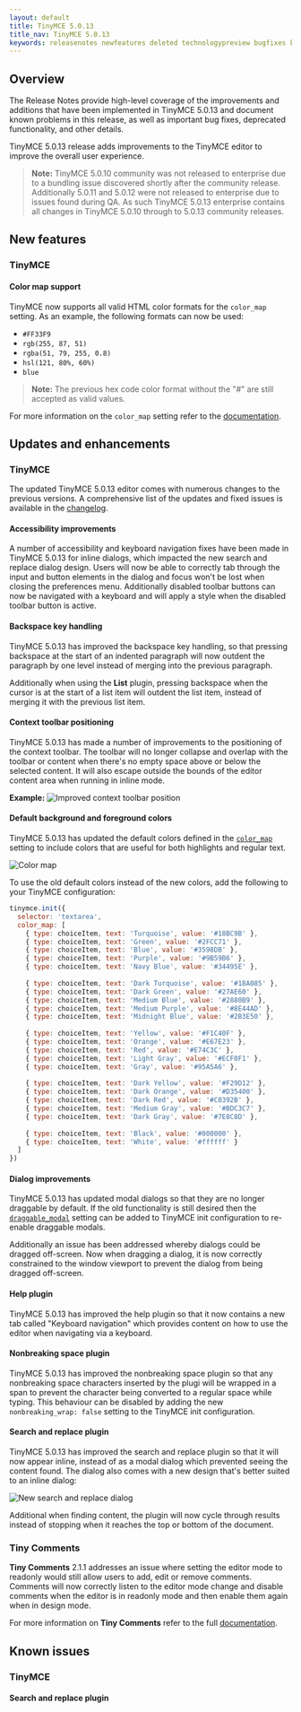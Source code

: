 ```yaml
---
layout: default
title: TinyMCE 5.0.13
title_nav: TinyMCE 5.0.13
keywords: releasenotes newfeatures deleted technologypreview bugfixes knownissues
---
```


## Overview

The Release Notes provide high-level coverage of the improvements and additions that have been implemented in TinyMCE 5.0.13
and document known problems in this release, as well as important bug fixes, deprecated functionality, and other details.

TinyMCE 5.0.13 release adds improvements to the TinyMCE editor to improve the overall user experience.

> **Note:** TinyMCE 5.0.10 community was not released to enterprise due to a bundling issue discovered shortly after the
> community release. Additionally 5.0.11 and 5.0.12 were not released to enterprise due to issues found during QA. As such
> TinyMCE 5.0.13 enterprise contains all changes in TinyMCE 5.0.10 through to 5.0.13 community releases.

## New features

### TinyMCE

#### Color map support

TinyMCE now supports all valid HTML color formats for the `color_map` setting. As an example, the following formats can now be used:
* `#FF33F9`
* `rgb(255, 87, 51)`
* `rgba(51, 79, 255, 0.8)`
* `hsl(121, 80%, 60%)`
* `blue`

> **Note:** The previous hex code color format without the "#" are still accepted as valid values.

For more information on the `color_map` setting refer to the [documentation]({{site.baseurl}}/configure/content-appearance/#color_map).

## Updates and enhancements

### TinyMCE

The updated TinyMCE 5.0.13 editor comes with numerous changes to the previous versions. A comprehensive list of the updates
and fixed issues is available in the [changelog]({{site.baseurl}}/changelog/#version5011july42019).

#### Accessibility improvements
     
A number of accessibility and keyboard navigation fixes have been made in TinyMCE 5.0.13 for inline dialogs, which impacted
the new search and replace dialog design. Users will now be able to correctly tab through the input and button elements in
the dialog and focus won't be lost when closing the preferences menu. Additionally disabled toolbar buttons can now be
navigated with a keyboard and will apply a style when the disabled toolbar button is active.

#### Backspace key handling

TinyMCE 5.0.13 has improved the backspace key handling, so that pressing backspace at the start of an indented paragraph
will now outdent the paragraph by one level instead of merging into the previous paragraph.

Additionally when using the **List** plugin, pressing backspace when the cursor is at the start of a list item will outdent
the list item, instead of merging it with the previous list item.

#### Context toolbar positioning
     
TinyMCE 5.0.13 has made a number of improvements to the positioning of the context toolbar. The toolbar will no longer
collapse and overlap with the toolbar or content when there's no empty space above or below the selected content. It will
also escape outside the bounds of the editor content area when running in inline mode.

**Example:**
![Improved context toolbar position]({{site.baseurl}}/images/improved-context-toolbar.png)

#### Default background and foreground colors

TinyMCE 5.0.13 has updated the default colors defined in the [`color_map`]({{site.baseurl}}/configure/content-appearance/#color_map) setting to include colors that are useful for both highlights and regular text.

![Color map]({{site.baseurl}}/images/color-map-updated.png)

To use the old default colors instead of the new colors, add the following to your TinyMCE configuration:

```js
tinymce.init({
  selector: 'textarea',
  color_map: [
    { type: choiceItem, text: 'Turquoise', value: '#18BC9B' },
    { type: choiceItem, text: 'Green', value: '#2FCC71' },
    { type: choiceItem, text: 'Blue', value: '#3598DB' },
    { type: choiceItem, text: 'Purple', value: '#9B59B6' },
    { type: choiceItem, text: 'Navy Blue', value: '#34495E' },
  
    { type: choiceItem, text: 'Dark Turquoise', value: '#18A085' },
    { type: choiceItem, text: 'Dark Green', value: '#27AE60' },
    { type: choiceItem, text: 'Medium Blue', value: '#2880B9' },
    { type: choiceItem, text: 'Medium Purple', value: '#8E44AD' },
    { type: choiceItem, text: 'Midnight Blue', value: '#2B3E50' },
  
    { type: choiceItem, text: 'Yellow', value: '#F1C40F' },
    { type: choiceItem, text: 'Orange', value: '#E67E23' },
    { type: choiceItem, text: 'Red', value: '#E74C3C' },
    { type: choiceItem, text: 'Light Gray', value: '#ECF0F1' },
    { type: choiceItem, text: 'Gray', value: '#95A5A6' },
  
    { type: choiceItem, text: 'Dark Yellow', value: '#F29D12' },
    { type: choiceItem, text: 'Dark Orange', value: '#D35400' },
    { type: choiceItem, text: 'Dark Red', value: '#C0392B' },
    { type: choiceItem, text: 'Medium Gray', value: '#BDC3C7' },
    { type: choiceItem, text: 'Dark Gray', value: '#7E8C8D' },
  
    { type: choiceItem, text: 'Black', value: '#000000' },
    { type: choiceItem, text: 'White', value: '#ffffff' }
  ]
})
```

#### Dialog improvements

TinyMCE 5.0.13 has updated modal dialogs so that they are no longer draggable by default. If the old functionality is still
desired then the [`draggable_modal`]({{site.baseurl}}/configure/editor-appearance/#draggable_modal) setting can be added to
TinyMCE init configuration to re-enable draggable modals.

Additionally an issue has been addressed whereby dialogs could be dragged off-screen. Now when dragging a dialog, it is now
correctly constrained to the window viewport to prevent the dialog from being dragged off-screen.

#### Help plugin
     
TinyMCE 5.0.13 has improved the help plugin so that it now contains a new tab called "Keyboard navigation" which provides
content on how to use the editor when navigating via a keyboard.

#### Nonbreaking space plugin

TinyMCE 5.0.13 has improved the nonbreaking space plugin so that any nonbreaking space characters inserted by the plugi
will be wrapped in a span to prevent the character being converted to a regular space while typing. This behaviour can be
disabled by adding the new `nonbreaking_wrap: false` setting to the TinyMCE init configuration.

#### Search and replace plugin

TinyMCE 5.0.13 has improved the search and replace plugin so that it will now appear inline, instead of as a modal dialog
which prevented seeing the content found. The dialog also comes with a new design that's better suited to an inline dialog:

![New search and replace dialog]({{site.baseurl}}/images/inline-search-replace-dialog.png)
 
Additional when finding content, the plugin will now cycle through results instead of stopping when it reaches the top or
bottom of the document. 

### Tiny Comments

**Tiny Comments** 2.1.1 addresses an issue where setting the editor mode to readonly would still allow users to add, edit
or remove comments. Comments will now correctly listen to the editor mode change and disable comments when the editor is in readonly mode and then enable them again when in design mode.

For more information on **Tiny Comments** refer to the full [documentation]({{site.baseurl}}/plugins/comments/).

## Known issues

### TinyMCE

#### Search and replace plugin

